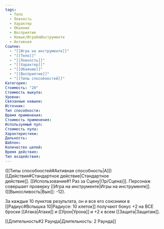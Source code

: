 ```yaml
---
tags:
  - Тело
  - Ловкость
  - Характер
  - Обаяние
  - Восприятие
  - Навык/ИграНаИнструменте
  - Активная
Ссылки:
  - "[[Игра на инструменте]]"
  - "[[Тело]]"
  - "[[Ловкость]]"
  - "[[Характер]]"
  - "[[Обаяние]]"
  - "[[Восприятие]]"
  - "[[Типы способностей]]"
Категория: 
Стоимость: "20"
Стоимость выкупа:
Уровни:
Связанные навыки:
Источник:
Тип способности:
Время применения:
Стоимость применения:
Используемый пул:
Стоимость пула:
Характеристики:
Дальность:
Шаблон:
Количество целей:
Время действия:
Тип воздействия:
---
```

([[Типы способностей#Активная способность|А]]) [[Действия#Стандартное действие|Стандартное действие]]. [[Использование#1 Раз за Сцену|(1р/Сцена)]]. Персонаж совершает проверку [[Игра на инструменте|Игры на инструменте]]. ([[Выносливость|Вын]]: -12).

За каждые 10 пунктов результата, он и все его союзники в [[Радиус#Вспышка 10|Радиусе: 10 клеток]] получают бонус +2 на ВСЕ броски [[Атака|Атаки]] и [[Урон|Урона]] и +2 к всем [[Защита|Защитам]]. 

[[Длительность#2 Раунда|Длительность: 2 Раунда]] 